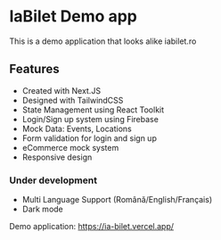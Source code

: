 # IaBilet Demo app

This is a demo application that looks alike iabilet.ro

## Features

- Created with Next.JS
- Designed with TailwindCSS
- State Management using React Toolkit
- Login/Sign up system using Firebase
- Mock Data: Events, Locations
- Form validation for login and sign up
- eCommerce mock system
- Responsive design

### Under development

- Multi Language Support (Română/English/Français)
- Dark mode

Demo application: https://ia-bilet.vercel.app/
